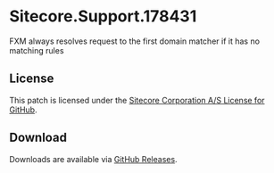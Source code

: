 # Sitecore.Support.178431
FXM always resolves request to the first domain matcher if it has no matching rules

## License  
This patch is licensed under the [Sitecore Corporation A/S License for GitHub](https://github.com/sitecoresupport/Sitecore.Support.178431/blob/master/LICENSE).  

## Download  
Downloads are available via [GitHub Releases](https://github.com/sitecoresupport/Sitecore.Support.178431/releases).  
